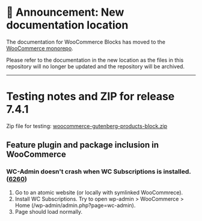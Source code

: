 # 📣 Announcement: New documentation location

The documentation for WooCommerce Blocks has moved to the [WooCommerce monorepo](https://github.com/woocommerce/woocommerce/tree/trunk/plugins/woocommerce-blocks/docs/).

Please refer to the documentation in the new location as the files in this repository will no longer be updated and the repository will be archived.

---

# Testing notes and ZIP for release 7.4.1

Zip file for testing: [woocommerce-gutenberg-products-block.zip](https://github.com/woocommerce/woocommerce-gutenberg-products-block/files/8482828/woocommerce-gutenberg-products-block.zip)

## Feature plugin and package inclusion in WooCommerce

### WC-Admin doesn't crash when WC Subscriptions is installed. ([6260](https://github.com/woocommerce/woocommerce-gutenberg-products-block/pull/6260))

1. Go to an atomic website (or locally with symlinked WooCommrece).
2. Install WC Subscriptions.
   Try to open wp-admin > WooCommerce > Home (/wp-admin/admin.php?page=wc-admin).
3. Page should load normally.
